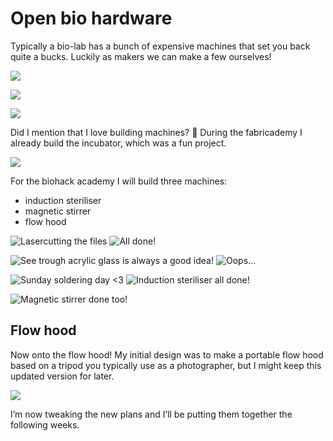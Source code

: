 # Open bio hardware

Typically a bio-lab has a bunch of expensive machines that set you back quite a bucks. Luckily as makers we can make a few ourselves!


![](https://paper-attachments.dropboxusercontent.com/s_6EBA83D132B12AEFB2AE03C742B5CC8BC82BA8CA1DC81340DCA4AFCFE87F205F_1712564461542_Screenshot+2024-03-25+at+11.16.18.png)

![](https://paper-attachments.dropboxusercontent.com/s_6EBA83D132B12AEFB2AE03C742B5CC8BC82BA8CA1DC81340DCA4AFCFE87F205F_1712564519315_Screenshot+2024-03-26+at+10.16.17.png)

![](https://paper-attachments.dropboxusercontent.com/s_6EBA83D132B12AEFB2AE03C742B5CC8BC82BA8CA1DC81340DCA4AFCFE87F205F_1712564563341_Screenshot+2024-03-26+at+10.25.38.png)


Did I mention that I love building machines? 🙂 
During the fabricademy I already build the incubator, which was a fun project.



![](https://paper-attachments.dropboxusercontent.com/s_6EBA83D132B12AEFB2AE03C742B5CC8BC82BA8CA1DC81340DCA4AFCFE87F205F_1712565194769_07BA3A98-CDB1-4EDD-9BEC-90C5DB9482E1_1_105_c.jpeg)


For the biohack academy I will build three machines:


- induction steriliser
- magnetic stirrer
- flow hood


![Lasercutting the files](https://paper-attachments.dropboxusercontent.com/s_6EBA83D132B12AEFB2AE03C742B5CC8BC82BA8CA1DC81340DCA4AFCFE87F205F_1712564976553_D8331741-64C3-42D9-9125-EC9FE1812332_1_105_c.jpeg)
![All done!](https://paper-attachments.dropboxusercontent.com/s_6EBA83D132B12AEFB2AE03C742B5CC8BC82BA8CA1DC81340DCA4AFCFE87F205F_1712564981126_A5570CA2-A1BD-4459-A22E-5FF7FF13EA56_1_105_c.jpeg)

![See trough acrylic glass is always a good idea!](https://paper-attachments.dropboxusercontent.com/s_6EBA83D132B12AEFB2AE03C742B5CC8BC82BA8CA1DC81340DCA4AFCFE87F205F_1712564992227_34DDC379-054B-40E5-903F-D56A4B31012F_1_105_c.jpeg)
![Oops…](https://paper-attachments.dropboxusercontent.com/s_6EBA83D132B12AEFB2AE03C742B5CC8BC82BA8CA1DC81340DCA4AFCFE87F205F_1712565004930_73E38C09-BA1C-4C32-87D9-0BA2A35BF5C6_1_105_c.jpeg)




![Sunday soldering day <3](https://paper-attachments.dropboxusercontent.com/s_6EBA83D132B12AEFB2AE03C742B5CC8BC82BA8CA1DC81340DCA4AFCFE87F205F_1712565020220_065B3A13-DA81-43FC-8D85-933BD03C596A_4_5005_c.jpeg)
![Induction steriliser all done!](https://paper-attachments.dropboxusercontent.com/s_6EBA83D132B12AEFB2AE03C742B5CC8BC82BA8CA1DC81340DCA4AFCFE87F205F_1712565093592_0262CB85-6553-4438-8E75-574320668E4C_1_105_c.jpeg)





![Magnetic stirrer done too!](https://paper-attachments.dropboxusercontent.com/s_6EBA83D132B12AEFB2AE03C742B5CC8BC82BA8CA1DC81340DCA4AFCFE87F205F_1712565258394_7A7941D8-2F49-4115-94FA-50FE14439D1F_1_105_c.jpeg)



## Flow hood

Now onto the flow hood!
My initial design was to make a portable flow hood based on a tripod you typically use as a photographer, but I might keep this updated version for later.


![](https://paper-attachments.dropboxusercontent.com/s_6EBA83D132B12AEFB2AE03C742B5CC8BC82BA8CA1DC81340DCA4AFCFE87F205F_1712565326707_759ED854-5F9B-4B8A-8D64-FE078189778A_1_105_c.jpeg)


I’m now tweaking the new plans and I’ll be putting them together the following weeks.


